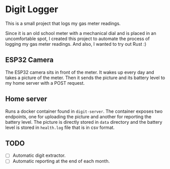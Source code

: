 # Digit Logger

This is a small project that logs my gas meter readings.

Since it is an old school meter with a mechanical dial and is placed in an uncomfortable spot, I created this project to automate the process of logging my gas meter readings. And also, I wanted to try out Rust :)

## ESP32 Camera

The ESP32 camera sits in front of the meter. It wakes up every day and takes a picture of the meter. Then it sends the picture and its battery level to my home server with a POST request.

## Home server

Runs a docker container found in `digit-server`. The container exposes two endpoints, one for uploading the picture and another for reporting the battery level. The picture is directly stored in `data` directory and the battery level is stored in `health.log` file that is in csv format.

## TODO

- [ ] Automatic digit extractor.
- [ ] Automatic reporting at the end of each month.
